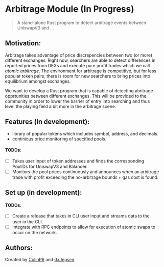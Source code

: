 # Arbitrage Module (In Progress)

> A stand-alone Rust program to detect arbitrage events between UniswapV3 and ...

## Motivation:

Arbitrage takes advantage of price discrepencies between two (or more) different exchanges. Right now, searchers are able to detect differences in reported prices from DEXs and execute pure profit trades which we call *atomic arbitrage*. The environment for arbitrage is competitive, but for less popular token pairs, there is room for new searchers to bring prices into equilibrium amongst exchanges. 

We want to develop a Rust program that is capable of detecting abritrage opprtunities between different exchanges. This will be provided to the community in order to lower the barrier of entry into searching and thus level the playing field a bit more in the arbitrage scene.

## Features (in development):

 - library of popular tokens which includes symbol, address, and decimals. 
 - continious price monitoring of specified pools. 
 
#### TODOs: 
- [ ] Takes user input of token addresses and finds the corresponding PoolIDs for UniswapV3 and Balancer.
- [ ] Monitors the pool prices continuously and announces when an arbitrage trade with profit exceeding the no-arbitrage bounds + gas cost is found.

## Set up (in development):

#### TODOs:

- [ ] Create a release that takes in CLI user input and streams data to the user in the CLI.
- [ ] Integrate with RPC endpoints to allow for execution of atomic swaps to occur on the network.

## Authors:
Created by [ColinPR](https://github.com/ColinPR) and  [0xJepsen](https://github.com/0xJepsen)
